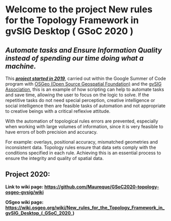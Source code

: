 # Welcome to the project New rules for the Topology Framework in gvSIG Desktop ( GSoC 2020 )
## ***Automate tasks and Ensure Information Quality instead of spending our time doing what a machine.***

This [***project started in 2019***](https://github.com/Maureque/gvsig-gsoc2019-topology/wiki), carried out within the Google Summer of Code program with [OSGeo (Open Source Geospatial Foundation)](https://www.osgeo.org/) and the [gvSIG Association](http://www.gvsig.com/en/home), this is an example of how scripting can help to automate tasks and save time, allowing the user to focus on the logic to solve.
If the repetitive tasks do not need special perception, creative intelligence or social intelligence then are feasible tasks of automation and not appropriate to creative beings with a critical reflexive attitude.


With the automation of topological rules errors are prevented, especially when working with large volumes of information, since it is very feasible to have errors of both precision and accuracy. 

For example: overlays, positional accuracy, mismatched geometries and inconsistent data.
Topology rules ensure that data sets comply with the conditions specified in each rule. Achieving this is an essential process to ensure the integrity and quality of spatial data.

## **Project 2020:**
**Link to wiki page: https://github.com/Maureque/GSoC2020-topology-osgeo-gvsig/wiki**

**OSgeo wiki page: https://wiki.osgeo.org/wiki/New_rules_for_the_Topology_Framework_in_gvSIG_Desktop_(_GSoC_2020_)**

